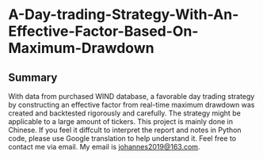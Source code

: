 # A-Day-trading-Strategy-With-An-Effective-Factor-Based-On-Maximum-Drawdown
## Summary
With data from purchased WIND database, a favorable day trading strategy by constructing an effective factor from real-time maximum drawdown was created and backtested rigorously and carefully. The strategy might be applicable to a large amount of tickers. This project is mainly done in Chinese. If you feel it diffcult to interpret the report and notes in Python code, please use Google translation to help understand it. Feel free to contact me via email. My email is johannes2019@163.com.
